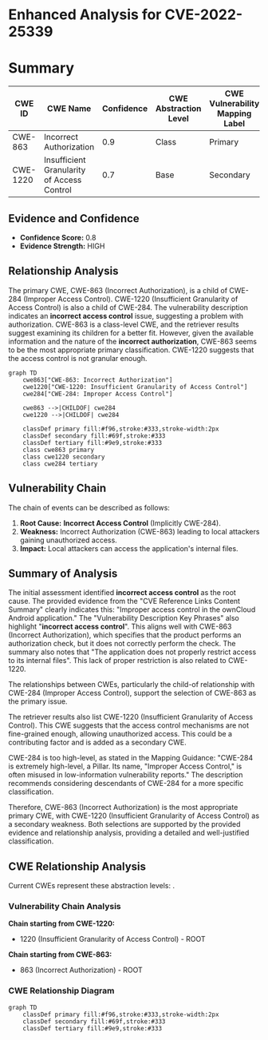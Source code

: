 # Enhanced Analysis for CVE-2022-25339

# Summary
| CWE ID | CWE Name | Confidence | CWE Abstraction Level | CWE Vulnerability Mapping Label | CWE-Vulnerability Mapping Notes |
|---|---|---|---|---|---|
| CWE-863 | Incorrect Authorization | 0.9 | Class | Primary | Allowed-with-Review |
| CWE-1220 | Insufficient Granularity of Access Control | 0.7 | Base | Secondary | Allowed |

## Evidence and Confidence

*   **Confidence Score:** 0.8
*   **Evidence Strength:** HIGH

## Relationship Analysis
The primary CWE, CWE-863 (Incorrect Authorization), is a child of CWE-284 (Improper Access Control). CWE-1220 (Insufficient Granularity of Access Control) is also a child of CWE-284. The vulnerability description indicates an **incorrect access control** issue, suggesting a problem with authorization. CWE-863 is a class-level CWE, and the retriever results suggest examining its children for a better fit. However, given the available information and the nature of the **incorrect authorization**, CWE-863 seems to be the most appropriate primary classification. CWE-1220 suggests that the access control is not granular enough.

```mermaid
graph TD
    cwe863["CWE-863: Incorrect Authorization"]
    cwe1220["CWE-1220: Insufficient Granularity of Access Control"]
    cwe284["CWE-284: Improper Access Control"]

    cwe863 -->|CHILDOF| cwe284
    cwe1220 -->|CHILDOF| cwe284

    classDef primary fill:#f96,stroke:#333,stroke-width:2px
    classDef secondary fill:#69f,stroke:#333
    classDef tertiary fill:#9e9,stroke:#333
    class cwe863 primary
    class cwe1220 secondary
    class cwe284 tertiary
```

## Vulnerability Chain
The chain of events can be described as follows:
1.  **Root Cause:** **Incorrect Access Control** (Implicitly CWE-284).
2.  **Weakness:** Incorrect Authorization (CWE-863) leading to local attackers gaining unauthorized access.
3.  **Impact:** Local attackers can access the application's internal files.

## Summary of Analysis
The initial assessment identified **incorrect access control** as the root cause. The provided evidence from the "CVE Reference Links Content Summary" clearly indicates this: "Improper access control in the ownCloud Android application." The "Vulnerability Description Key Phrases" also highlight "**incorrect access control**". This aligns well with CWE-863 (Incorrect Authorization), which specifies that the product performs an authorization check, but it does not correctly perform the check. The summary also notes that "The application does not properly restrict access to its internal files". This lack of proper restriction is also related to CWE-1220.

The relationships between CWEs, particularly the child-of relationship with CWE-284 (Improper Access Control), support the selection of CWE-863 as the primary issue.

The retriever results also list CWE-1220 (Insufficient Granularity of Access Control). This CWE suggests that the access control mechanisms are not fine-grained enough, allowing unauthorized access. This could be a contributing factor and is added as a secondary CWE.

CWE-284 is too high-level, as stated in the Mapping Guidance: "CWE-284 is extremely high-level, a Pillar. Its name, "Improper Access Control," is often misused in low-information vulnerability reports." The description recommends considering descendants of CWE-284 for a more specific classification.

Therefore, CWE-863 (Incorrect Authorization) is the most appropriate primary CWE, with CWE-1220 (Insufficient Granularity of Access Control) as a secondary weakness. Both selections are supported by the provided evidence and relationship analysis, providing a detailed and well-justified classification.


## CWE Relationship Analysis

Current CWEs represent these abstraction levels: .


### Vulnerability Chain Analysis

**Chain starting from CWE-1220:**
- 1220 (Insufficient Granularity of Access Control) - ROOT


**Chain starting from CWE-863:**
- 863 (Incorrect Authorization) - ROOT



### CWE Relationship Diagram

```mermaid
graph TD
    classDef primary fill:#f96,stroke:#333,stroke-width:2px
    classDef secondary fill:#69f,stroke:#333
    classDef tertiary fill:#9e9,stroke:#333
```